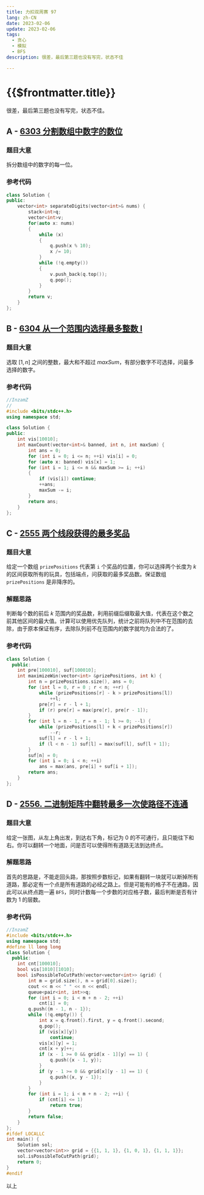```yaml
---
title: 力扣双周赛 97
lang: zh-CN
date: 2023-02-06
update: 2023-02-06
tags:
  - 贪心
  - 模拟
  - BFS
description: 很差，最后第三题也没有写完，状态不佳

---
```


# {{$frontmatter.title}}

很差，最后第三题也没有写完，状态不佳。

## A - [6303 分割数组中数字的数位](https://leetcode.cn/problems/separate-the-digits-in-an-array/)

### 题目大意

拆分数组中的数字的每一位。

### 参考代码

```cpp
class Solution {
public:
    vector<int> separateDigits(vector<int>& nums) {
        stack<int>q;
        vector<int>v;
        for(auto x: nums)
        {
            while (x)
            {
                q.push(x % 10);
                x /= 10;
            }
            while (!q.empty())
            {
                v.push_back(q.top());
                q.pop();
            }
        }
        return v;
    }
};
```

## B - [6304 从一个范围内选择最多整数 I](https://leetcode.cn/problems/maximum-number-of-integers-to-choose-from-a-range-i/)

### 题目大意

选取 $[1,n]$ 之间的整数，最大和不超过 $maxSum$，有部分数字不可选择，问最多选择的数字。

### 参考代码

```cpp
//InzamZ
//
#include <bits/stdc++.h>
using namespace std;

class Solution {
public:
    int vis[10010];
    int maxCount(vector<int>& banned, int n, int maxSum) {
        int ans = 0;
        for (int i = 0; i <= n; ++i) vis[i] = 0;
        for (auto x: banned) vis[x] = 1;
        for (int i = 1; i <= n && maxSum >= i; ++i)
        {
            if (vis[i]) continue;
            ++ans;
            maxSum -= i;
        }
        return ans;
    }
};
```

## C - [2555 两个线段获得的最多奖品](https://leetcode.cn/problems/maximize-win-from-two-segments/)

### 题目大意

给定一个数组 `prizePositions` 代表第 `i` 个奖品的位置，你可以选择两个长度为 $k$ 的区间获取所有的玩具，包括端点，问获取的最多奖品数。保证数组 `prizePositions` 是非降序的。

### 解题思路

判断每个数的前后 $k$ 范围内的奖品数，利用前缀后缀取最大值，代表在这个数之前其他区间的最大值。计算可以使用优先队列，统计之前将队列中不在范围的去除，由于原本保证有序，去除队列前不在范围内的数字就均为合法的了。

### 参考代码

```cpp
class Solution {
  public:
    int pre[100010], suf[100010];
    int maximizeWin(vector<int> &prizePositions, int k) {
        int n = prizePositions.size(), ans = 0;
        for (int l = 0, r = 0 ; r < n; ++r) {
            while (prizePositions[r] - k > prizePositions[l])
                ++l;
            pre[r] = r - l + 1;
            if (r) pre[r] = max(pre[r], pre[r - 1]);
        }
        for (int l = n - 1, r = n - 1; l >= 0; --l) {
            while (prizePositions[l] + k < prizePositions[r])
                --r;
            suf[l] = r - l + 1;
            if (l < n - 1) suf[l] = max(suf[l], suf[l + 1]);
        }
        suf[n] = 0;
        for (int i = 0; i < n; ++i)
            ans = max(ans, pre[i] + suf[i + 1]);
        return ans;
    }
};
```

## D - [2556. 二进制矩阵中翻转最多一次使路径不连通](https://leetcode.cn/problems/disconnect-path-in-a-binary-matrix-by-at-most-one-flip/)

### 题目大意

给定一张图，从左上角出发，到达右下角，标记为 $0$ 的不可通行，且只能往下和右。你可以翻转一个地面，问是否可以使得所有道路无法到达终点。

### 解题思路

首先的思路是，不能走回头路，那按照步数标记，如果有翻转一块就可以断掉所有道路，那必定有一个点是所有道路的必经之路上。但是可能有的格子不在通路，因此可以从终点跑一遍 `BFS`，同时计数每一个步数的对应格子数，最后判断是否有计数为 $1$ 的层数。

### 参考代码

```cpp
//InzamZ
#include <bits/stdc++.h>
using namespace std;
#define ll long long
class Solution {
  public:
    int cnt[100010];
    bool vis[1010][1010];
    bool isPossibleToCutPath(vector<vector<int>> &grid) {
        int m = grid.size(), n = grid[0].size();
        cout << m << " " << n << endl;
        queue<pair<int, int>>q;
        for (int i = 0; i < m + n - 2; ++i)
            cnt[i] = 0;
        q.push({m - 1, n - 1});
        while (!q.empty()) {
            int x = q.front().first, y = q.front().second;
            q.pop();
            if (vis[x][y])
                continue;
            vis[x][y] = 1;
            cnt[x + y]++;
            if (x - 1 >= 0 && grid[x - 1][y] == 1) {
                q.push({x - 1, y});
            }
            if (y - 1 >= 0 && grid[x][y - 1] == 1) {
                q.push({x, y - 1});
            }
        }
        for (int i = 1; i < m + n - 2; ++i) {
            if (cnt[i] <= 1)
                return true;
        }
        return false;
    }
};
#ifdef LOCALLC
int main() {
    Solution sol;
    vector<vector<int>> grid = {{1, 1, 1}, {1, 0, 1}, {1, 1, 1}};
    sol.isPossibleToCutPath(grid);
    return 0;
}
#endif
```

以上